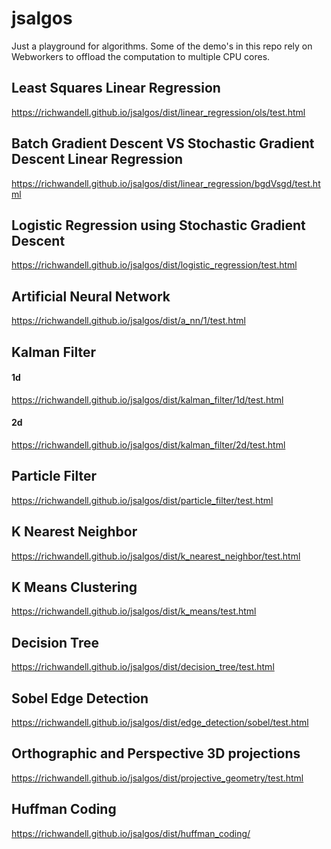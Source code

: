 # jsalgos
Just a playground for algorithms. 
Some of the demo's in this repo rely on Webworkers to offload the computation to multiple 
 CPU cores.

## Least Squares Linear Regression
https://richwandell.github.io/jsalgos/dist/linear_regression/ols/test.html

## Batch Gradient Descent VS Stochastic Gradient Descent Linear Regression
https://richwandell.github.io/jsalgos/dist/linear_regression/bgdVsgd/test.html

## Logistic Regression using Stochastic Gradient Descent
https://richwandell.github.io/jsalgos/dist/logistic_regression/test.html

## Artificial Neural Network
https://richwandell.github.io/jsalgos/dist/a_nn/1/test.html

## Kalman Filter
#### 1d
https://richwandell.github.io/jsalgos/dist/kalman_filter/1d/test.html
#### 2d
https://richwandell.github.io/jsalgos/dist/kalman_filter/2d/test.html

## Particle Filter
https://richwandell.github.io/jsalgos/dist/particle_filter/test.html

## K Nearest Neighbor
https://richwandell.github.io/jsalgos/dist/k_nearest_neighbor/test.html

## K Means Clustering
https://richwandell.github.io/jsalgos/dist/k_means/test.html

## Decision Tree
https://richwandell.github.io/jsalgos/dist/decision_tree/test.html

## Sobel Edge Detection
https://richwandell.github.io/jsalgos/dist/edge_detection/sobel/test.html

## Orthographic and Perspective 3D projections
https://richwandell.github.io/jsalgos/dist/projective_geometry/test.html

## Huffman Coding
https://richwandell.github.io/jsalgos/dist/huffman_coding/

